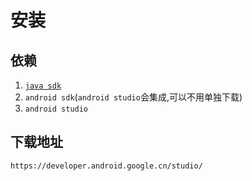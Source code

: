 # 安装

## 依赖

1. [`java sdk`](../java/an-zhuang.md)
2. `android sdk`(`android studio`会集成,可以不用单独下载)
3. `android studio`

## 下载地址

```
https://developer.android.google.cn/studio/
```


